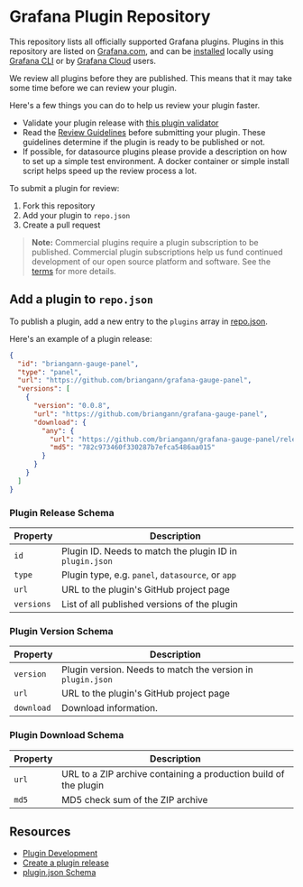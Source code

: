 # Grafana Plugin Repository

This repository lists all officially supported Grafana plugins. Plugins in this repository are listed on [Grafana.com](https://grafana.com/grafana/plugins), and can be [installed](https://grafana.com/docs/grafana/latest/plugins/installation/) locally using [Grafana CLI](https://grafana.com/docs/grafana/latest/administration/cli/#plugins-commands) or by [Grafana Cloud](https://grafana.com/products/cloud/) users.

We review all plugins before they are published. This means that it may take some time before we can review your plugin.

Here's a few things you can do to help us review your plugin faster.

- Validate your plugin release with [this plugin validator](https://grafana-plugins-web-vgmmyppaka-lz.a.run.app/)
- Read the [Review Guidelines](http://docs.grafana.org/plugins/developing/plugin-review-guidelines/) before submitting your plugin. These guidelines determine if the plugin is ready to be published or not.
- If possible, for datasource plugins please provide a description on how to set up a simple test environment. A docker container or simple install script helps speed up the review process a lot.

To submit a plugin for review:

1. Fork this repository
1. Add your plugin to `repo.json`
1. Create a pull request

> **Note:** Commercial plugins require a plugin subscription to be published. Commercial plugin subscriptions help us fund continued development of our open source platform and software. See the [terms](https://grafana.com/terms) for more details.

## Add a plugin to `repo.json`

To publish a plugin, add a new entry to the `plugins` array in [repo.json](repo.json).

Here's an example of a plugin release:

```json
{
  "id": "briangann-gauge-panel",
  "type": "panel",
  "url": "https://github.com/briangann/grafana-gauge-panel",
  "versions": [
    {
      "version": "0.0.8",
      "url": "https://github.com/briangann/grafana-gauge-panel",
      "download": {
        "any": {
          "url": "https://github.com/briangann/grafana-gauge-panel/releases/download/v0.0.8/briangann-gauge-panel-0.0.8.zip",
          "md5": "782c973460f330287b7efca5486aa015"
        }
      }
    }
  ]
}
```

### Plugin Release Schema

| Property   | Description                                              |
|------------|----------------------------------------------------------|
| `id`       | Plugin ID. Needs to match the plugin ID in `plugin.json` |
| `type`     | Plugin type, e.g. `panel`, `datasource`, or `app`        |
| `url`      | URL to the plugin's GitHub project page                  |
| `versions` | List of all published versions of the plugin             |

### Plugin Version Schema

| Property   | Description                                                 |
|------------|-------------------------------------------------------------|
| `version`  | Plugin version. Needs to match the version in `plugin.json` |
| `url`      | URL to the plugin's GitHub project page                     |
| `download` | Download information.                                       |

### Plugin Download Schema

| Property   | Description                                                      |
|------------|------------------------------------------------------------------|
| `url`      | URL to a ZIP archive containing a production build of the plugin |
| `md5`      | MD5 check sum of the ZIP archive                                 |

## Resources

- [Plugin Development](https://grafana.com/docs/grafana/latest/developers/plugins/)
- [Create a plugin release](https://grafana.com/tutorials/build-a-panel-plugin/#8)
- [plugin.json Schema](https://grafana.com/docs/grafana/latest/developers/plugins/metadata/)
